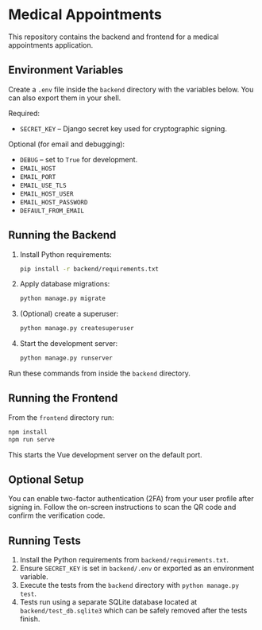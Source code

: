 # Medical Appointments

This repository contains the backend and frontend for a medical appointments application.

## Environment Variables

Create a `.env` file inside the `backend` directory with the variables below. You can also export them in your shell.

Required:

- `SECRET_KEY` – Django secret key used for cryptographic signing.

Optional (for email and debugging):

- `DEBUG` – set to `True` for development.
- `EMAIL_HOST`
- `EMAIL_PORT`
- `EMAIL_USE_TLS`
- `EMAIL_HOST_USER`
- `EMAIL_HOST_PASSWORD`
- `DEFAULT_FROM_EMAIL`

## Running the Backend

1. Install Python requirements:
   ```bash
   pip install -r backend/requirements.txt
   ```
2. Apply database migrations:
   ```bash
   python manage.py migrate
   ```
3. (Optional) create a superuser:
   ```bash
   python manage.py createsuperuser
   ```
4. Start the development server:
   ```bash
   python manage.py runserver
   ```

Run these commands from inside the `backend` directory.

## Running the Frontend

From the `frontend` directory run:

```bash
npm install
npm run serve
```

This starts the Vue development server on the default port.

## Optional Setup

You can enable two-factor authentication (2FA) from your user profile after signing in. Follow the on-screen instructions to scan the QR code and confirm the verification code.

## Running Tests

1. Install the Python requirements from `backend/requirements.txt`.
2. Ensure `SECRET_KEY` is set in `backend/.env` or exported as an environment variable.
3. Execute the tests from the `backend` directory with `python manage.py test`.
4. Tests run using a separate SQLite database located at `backend/test_db.sqlite3` which can be safely removed after the tests finish.

